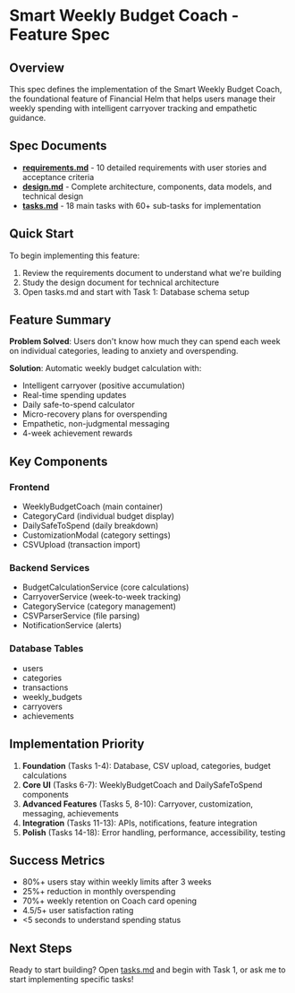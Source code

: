 # Smart Weekly Budget Coach - Feature Spec

## Overview

This spec defines the implementation of the Smart Weekly Budget Coach, the foundational feature of Financial Helm that helps users manage their weekly spending with intelligent carryover tracking and empathetic guidance.

## Spec Documents

- **[requirements.md](./requirements.md)** - 10 detailed requirements with user stories and acceptance criteria
- **[design.md](./design.md)** - Complete architecture, components, data models, and technical design
- **[tasks.md](./tasks.md)** - 18 main tasks with 60+ sub-tasks for implementation

## Quick Start

To begin implementing this feature:

1. Review the requirements document to understand what we're building
2. Study the design document for technical architecture
3. Open tasks.md and start with Task 1: Database schema setup

## Feature Summary

**Problem Solved**: Users don't know how much they can spend each week on individual categories, leading to anxiety and overspending.

**Solution**: Automatic weekly budget calculation with:
- Intelligent carryover (positive accumulation)
- Real-time spending updates
- Daily safe-to-spend calculator
- Micro-recovery plans for overspending
- Empathetic, non-judgmental messaging
- 4-week achievement rewards

## Key Components

### Frontend
- WeeklyBudgetCoach (main container)
- CategoryCard (individual budget display)
- DailySafeToSpend (daily breakdown)
- CustomizationModal (category settings)
- CSVUpload (transaction import)

### Backend Services
- BudgetCalculationService (core calculations)
- CarryoverService (week-to-week tracking)
- CategoryService (category management)
- CSVParserService (file parsing)
- NotificationService (alerts)

### Database Tables
- users
- categories
- transactions
- weekly_budgets
- carryovers
- achievements

## Implementation Priority

1. **Foundation** (Tasks 1-4): Database, CSV upload, categories, budget calculations
2. **Core UI** (Tasks 6-7): WeeklyBudgetCoach and DailySafeToSpend components
3. **Advanced Features** (Tasks 5, 8-10): Carryover, customization, messaging, achievements
4. **Integration** (Tasks 11-13): APIs, notifications, feature integration
5. **Polish** (Tasks 14-18): Error handling, performance, accessibility, testing

## Success Metrics

- 80%+ users stay within weekly limits after 3 weeks
- 25%+ reduction in monthly overspending
- 70%+ weekly retention on Coach card opening
- 4.5/5+ user satisfaction rating
- <5 seconds to understand spending status

## Next Steps

Ready to start building? Open [tasks.md](./tasks.md) and begin with Task 1, or ask me to start implementing specific tasks!
